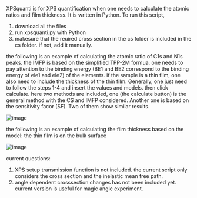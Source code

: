 XPSquanti is for XPS quantification when one needs to calculate the atomic ratios and film thickness. It is written in Python. 
To run this script,
1. download all the files
2. run xpsquanti.py with Python
3. makesure that the reuired cross section in the cs folder is included in the cs folder. if not, add it manually.

the following is an example of calculating the atomic ratio of C1s and N1s peaks. the IMFP is based on the simplified TPP-2M formua. one needs to 
pay attention to the binding energy (BE1 and BE2 correspond to the binding energy of ele1 and ele2) of the elements. if the sample is a thin film, one also need to include the thickness of the thin film. Generally, one just need to follow the steps 1-4 and insert the values and models. then click calculate.
here two methods are included, one (the calculate button) is the general method with the CS and IMFP considered. Another one is based on the sensitivity facor (SF). Two of them show similar results.

![image](https://user-images.githubusercontent.com/42301914/183249864-24e82ddc-f07b-4f38-950e-f1c5235c2f45.png)


the following is an example of calculating the film thickness based on the model: the thin film is on the bulk surface

![image](https://user-images.githubusercontent.com/42301914/183249882-4217dd3b-3939-4b6a-b97a-bc81308506eb.png)




current questions:
1. XPS setup transmission function is not included. the current script only considers the cross section and the inelastic mean free path.
2. angle dependent crosssection changes has not been included yet. current version is useful for magic angle experiment. 
